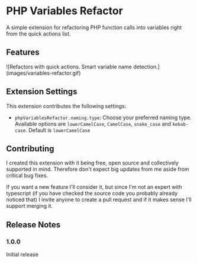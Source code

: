 # PHP Variables Refactor

A simple extension for refactoring PHP function calls into variables right from the quick actions list.

## Features

\!\[Refactors with quick actions. Smart variable name detection.\]\(images/variables-refactor.gif\)

## Extension Settings

This extension contributes the following settings:

- `phpVariablesRefactor.naming.type`: Choose your preferred naming type. Available options are `lowerCamelCase`, `CamelCase`, `snake_case` and `kebab-case`. Default is `lowerCamelCase`

## Contributing

I created this extension with it being free, open source and collectively supported in mind. Therefore don't expect big updates from me aside from critical bug fixes.

If you want a new feature I'll consider it, but since I'm not an expert with typescript (if you have checked the source code you probably already noticed that) I invite anyone to create a pull request and if it makes sense I'll support merging it.

## Release Notes

### 1.0.0

Initial release
